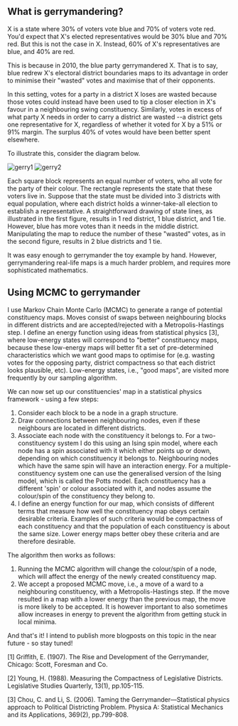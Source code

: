 ## What is gerrymandering?
X is a state where 30% of voters vote blue and 70% of voters vote red. You'd expect that X's elected representatives would be 30% blue and 70% red. But this is not the case in X. Instead, 60% of X's representatives are blue, and 40% are red.

This is because in 2010, the blue party gerrymandered X. That is to say, blue redrew X's electoral district boundaries maps to its advantage in order to minimise their "wasted" votes and maximise that of their opponents. 

In this setting, votes for a party in a district X loses are wasted because those votes could instead have been used to tip a closer election in X's favour in a neighbouring swing constituency. Similarly, votes in excess of what party X needs in order to carry a district are wasted --a district gets one representative for X, regardless of whether it voted for X by a 51% or 91% margin. The surplus 40% of votes would have been better spent elsewhere.

To illustrate this, consider the diagram below. 

![gerry1]({{TiffanyVlaar.github.io}}/pics/gerry1.png)
![gerry2]({{TiffanyVlaar.github.io}}/pics/gerry2.png)

Each square block represents an equal number of voters, who all vote for the party of their colour. The rectangle represents the state that these voters live in. Suppose that the state must be divided into 3 districts with equal population, where each district holds a winner-take-all election to establish a representative. A straightforward drawing of state lines, as illustrated in the first figure, results in 1 red district, 1 blue district, and 1 tie. However, blue has more votes than it needs in the middle district. Manipulating the map to reduce the number of these "wasted" votes, as in the second figure, results in 2 blue districts and 1 tie. 

It was easy enough to gerrymander the toy example by hand. However, gerrymandering real-life maps is a much harder problem, and requires more sophisticated mathematics.

## Using MCMC to gerrymander

I use Markov Chain Monte Carlo (MCMC) to generate a range of potential constituency maps. Moves consist of swaps between neighbouring blocks in different districts and are accepted/rejected with a Metropolis-Hastings step. I define an energy function using ideas from statistical physics [3], where low-energy states will correspond to "better" constituency maps, because these low-energy maps will better fit a set of pre-determined characteristics which we want good maps to optimise for (e.g. wasting votes for the opposing party, district compactness so that each district looks plausible, etc). Low-energy states, i.e., "good maps", are visited more frequently by our sampling algorithm. 

We can now set up our constituencies' map in a statistical physics framework - using a few steps: <br>
1) Consider each block to be a node in a graph structure. <br>
2) Draw connections between neighbouring nodes, even if these neighbours are located in different districts. <br>
3) Associate each node with the constituency it belongs to. For a two-constituency system I do this using an Ising spin model, where each node has a spin associated with it which either points up or down, depending on which constituency it belongs to. Neighbouring nodes which have the same spin will have an interaction energy. For a multiple-constituency system one can use the generalised version of the Ising model, which is called the Potts model. Each constituency has a different 'spin' or colour associated with it, and nodes assume the colour/spin of the constituency they belong to. <br>
4) I define an energy function for our map, which consists of different terms that measure how well the constituency map obeys certain desirable criteria. Examples of such criteria would be compactness of each constituency and that the population of each constituency is about the same size. Lower energy maps better obey these criteria and are therefore desirable. 

The algorithm then works as follows:
1) Running the MCMC algorithm will change the colour/spin of a node, which will affect the energy of the newly created constituency map.  <br>
2) We accept a proposed MCMC move, i.e., a move of a ward to a neighbouring constituency, with a Metropolis-Hastings step. If the move resulted in a map with a lower energy than the previous map, the move is more likely to be accepted. It is however important to also sometimes allow increases in energy to prevent the algorithm from getting stuck in local minima.



And that's it! I intend to publish more blogposts on this topic in the near future - so stay tuned!


 [1] Griffith, E. (1907). The Rise and Development of the Gerrymander, Chicago: Scott, Foresman and Co.

[2] Young, H. (1988). Measuring the Compactness of Legislative Districts. Legislative Studies Quarterly, 13(1), pp.105-115.

[3] Chou, C. and Li, S. (2006). Taming the Gerrymander—Statistical physics approach to Political Districting Problem. Physica A: Statistical Mechanics and its Applications, 369(2), pp.799-808.
